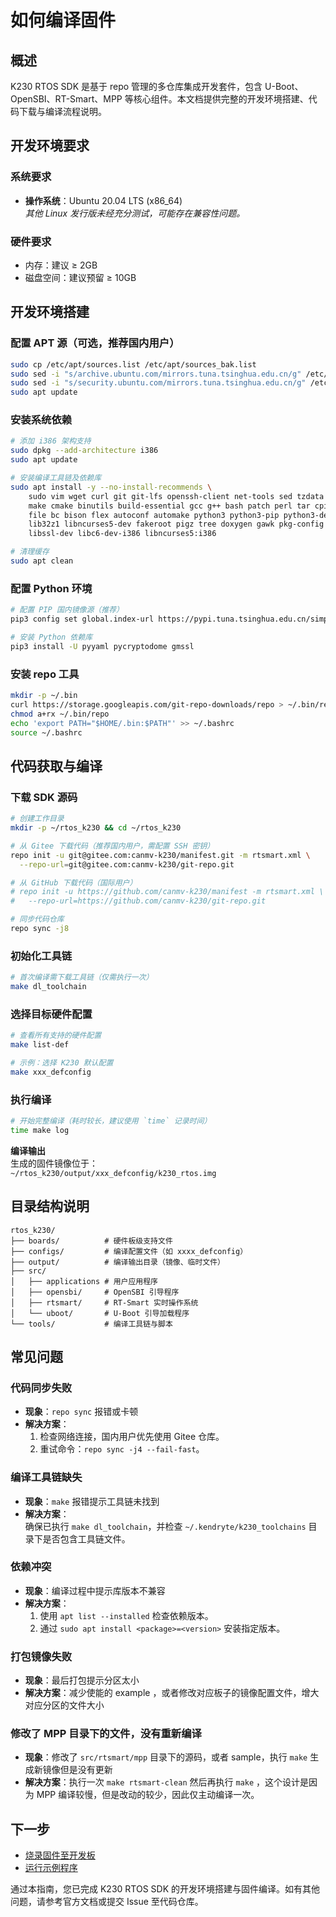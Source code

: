 # 如何编译固件

## 概述

K230 RTOS SDK 是基于 repo 管理的多仓库集成开发套件，包含 U-Boot、OpenSBI、RT-Smart、MPP 等核心组件。本文档提供完整的开发环境搭建、代码下载与编译流程说明。

## 开发环境要求

### 系统要求

- **操作系统**：Ubuntu 20.04 LTS (x86_64)  
  *其他 Linux 发行版未经充分测试，可能存在兼容性问题。*

### 硬件要求

- 内存：建议 ≥ 2GB
- 磁盘空间：建议预留 ≥ 10GB

## 开发环境搭建

### 配置 APT 源（可选，推荐国内用户）

```bash
sudo cp /etc/apt/sources.list /etc/apt/sources_bak.list
sudo sed -i "s/archive.ubuntu.com/mirrors.tuna.tsinghua.edu.cn/g" /etc/apt/sources.list
sudo sed -i "s/security.ubuntu.com/mirrors.tuna.tsinghua.edu.cn/g" /etc/apt/sources.list
sudo apt update
```

### 安装系统依赖

```bash
# 添加 i386 架构支持
sudo dpkg --add-architecture i386
sudo apt update

# 安装编译工具链及依赖库
sudo apt install -y --no-install-recommends \
    sudo vim wget curl git git-lfs openssh-client net-tools sed tzdata expect \
    make cmake binutils build-essential gcc g++ bash patch perl tar cpio unzip \
    file bc bison flex autoconf automake python3 python3-pip python3-dev \
    lib32z1 libncurses5-dev fakeroot pigz tree doxygen gawk pkg-config \
    libssl-dev libc6-dev-i386 libncurses5:i386

# 清理缓存
sudo apt clean
```

### 配置 Python 环境

```bash
# 配置 PIP 国内镜像源（推荐）
pip3 config set global.index-url https://pypi.tuna.tsinghua.edu.cn/simple

# 安装 Python 依赖库
pip3 install -U pyyaml pycryptodome gmssl
```

### 安装 repo 工具

```bash
mkdir -p ~/.bin
curl https://storage.googleapis.com/git-repo-downloads/repo > ~/.bin/repo
chmod a+rx ~/.bin/repo
echo 'export PATH="$HOME/.bin:$PATH"' >> ~/.bashrc
source ~/.bashrc
```

## 代码获取与编译

### 下载 SDK 源码

```bash
# 创建工作目录
mkdir -p ~/rtos_k230 && cd ~/rtos_k230

# 从 Gitee 下载代码（推荐国内用户，需配置 SSH 密钥）
repo init -u git@gitee.com:canmv-k230/manifest.git -m rtsmart.xml \
  --repo-url=git@gitee.com:canmv-k230/git-repo.git

# 从 GitHub 下载代码（国际用户）
# repo init -u https://github.com/canmv-k230/manifest -m rtsmart.xml \
#   --repo-url=https://github.com/canmv-k230/git-repo.git

# 同步代码仓库
repo sync -j8
```

### 初始化工具链

```bash
# 首次编译需下载工具链（仅需执行一次）
make dl_toolchain
```

### 选择目标硬件配置

```bash
# 查看所有支持的硬件配置
make list-def

# 示例：选择 K230 默认配置
make xxx_defconfig
```

### 执行编译

```bash
# 开始完整编译（耗时较长，建议使用 `time` 记录时间）
time make log
```

**编译输出**  
生成的固件镜像位于：  
`~/rtos_k230/output/xxx_defconfig/k230_rtos.img`

## 目录结构说明

```text
rtos_k230/
├── boards/          # 硬件板级支持文件
├── configs/         # 编译配置文件（如 xxxx_defconfig）
├── output/          # 编译输出目录（镜像、临时文件）
├── src/
│   ├── applications # 用户应用程序
│   ├── opensbi/     # OpenSBI 引导程序
│   ├── rtsmart/     # RT-Smart 实时操作系统
│   └── uboot/       # U-Boot 引导加载程序
└── tools/           # 编译工具链与脚本
```

## 常见问题

### 代码同步失败

- **现象**：`repo sync` 报错或卡顿  
- **解决方案**：  
  1. 检查网络连接，国内用户优先使用 Gitee 仓库。  
  1. 重试命令：`repo sync -j4 --fail-fast`。

### 编译工具链缺失

- **现象**：`make` 报错提示工具链未找到  
- **解决方案**：  
  确保已执行 `make dl_toolchain`，并检查 `~/.kendryte/k230_toolchains` 目录下是否包含工具链文件。

### 依赖冲突

- **现象**：编译过程中提示库版本不兼容  
- **解决方案**：  
  1. 使用 `apt list --installed` 检查依赖版本。  
  1. 通过 `sudo apt install <package>=<version>` 安装指定版本。

### 打包镜像失败

- **现象**：最后打包提示分区太小
- **解决方案**：减少使能的 example ，或者修改对应板子的镜像配置文件，增大对应分区的文件大小

### 修改了 MPP 目录下的文件，没有重新编译

- **现象**：修改了 `src/rtsmart/mpp` 目录下的源码，或者 sample，执行 `make` 生成新镜像但是没有更新
- **解决方案**：执行一次 `make rtsmart-clean` 然后再执行 `make` ，这个设计是因为 MPP 编译较慢，但是改动的较少，因此仅主动编译一次。

## 下一步

- [烧录固件至开发板](./how_to_flash.md)  
- [运行示例程序](./how_to_run_samples.md)

通过本指南，您已完成 K230 RTOS SDK 的开发环境搭建与固件编译。如有其他问题，请参考官方文档或提交 Issue 至代码仓库。
